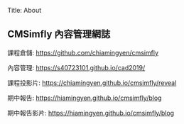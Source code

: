 Title: About

## CMSimfly 內容管理網誌

課程倉儲: <a href="https://github.com/chiamingyen/cmsimfly">https://github.com/chiamingyen/cmsimfly</a>

內容管理: <a href="https://s40723101.github.io/cad2019/">https://s40723101.github.io/cad2019/</a>

課程投影片: <a href="https://chiamingyen.github.io/cmsimfly/reveal">https://chiamingyen.github.io/cmsimfly/reveal</a>

期中報告: <a href="https://chiamingyen.github.io/cmsimfly/blog">https://hiamingyen.github.io/cmsimfly/blog</a>

期中報告影片: <a href="https://chiamingyen.github.io/cmsimfly/blog">https://hiamingyen.github.io/cmsimfly/blog</a>





